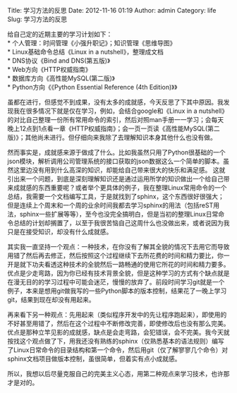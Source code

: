 Title: 学习方法的反思
Date: 2012-11-16 01:19
Author: admin
Category: life
Slug: 学习方法的反思

给自己定的近期主要的学习计划如下：  
\* 个人管理：时间管理《小强升职记》；知识管理《思维导图》  
\* Linux基础命令总结《Linux in a nutshell》，整理成文档  
\* DNS协议《Bind and DNS(第五版)》  
\* Web方向《HTTP权威指南》  
\* 数据库方向《高性能MySQL(第二版)》  
\* Python方向《《Python Essential Reference (4th Edition)》》

虽都在进行，但感觉不到成果，没有太多的成就感，今天反思了下其中原因。我发现我在很多情况下就是仅在学习，例如，会结合google和《Linux
in a
nutshell》的对比自己整理一份所有常用命令的索引，然后对照man手册一一学习；会每天晚上12点到1点看一章《HTTP权威指南》；会一页一页读《高性能MySQL(第二版)》；其他尚未进行。但仔细向来我除了去理解知识本身其他什么也没有做。

然而事实是，成就感来源于做成了什么。比如我虽然只用了Python很基础的一个json模块，解析调用公司管理系统的接口获取的json数据这么一个简单的脚本。虽然这里边没有用到什么高深的知识，却能给自己带来很大的快乐和满足感。
这就引出来一个问题，到底是深刻理解知识还是通过运用所学的知识做出一个给自己带来成就感的东西重要呢？或者举个更具体的例子，我在整理Linux常用命令的一个总结，我需要一个文档编写工具，于是就找到了sphinx，这个东西很好很强大；但是连续上个周末和一个周的业余时间我都去学习sphinx的用法（包括reST用法，sphinx一些扩展等等），至今也没完全搞明白，但是当初的整理Linux日常命令总结的计划却搁置了，以至于我很苦恼自己这周什么也没做出来，或者说因为我只是在接受知识，却没有什么成就感。

其实我一直坚持一个观点：一种技术，在你没有了解其全貌的情况下去用它而导致用错了然后再去修正，然后按照这个过程继续下去所花费的时间和精力要比，你一开是就下功夫看透这种技术的全貌然后一路畅通的使用它所花的时间和精力要多。优点是少走弯路，因为你已经有技术背景全貌，但是这种学习的方式有个缺点就是在漫无目的的学习过程中可能会迷茫，慢慢的放弃了。前段时间学习git就是一个例子，本来是想用git做我写的一些Python脚本的版本控制，结果花了一晚上学习git，结果到现在却没有用起来。

再来看下另一种观点：先用起来（类似程序开发中的先让程序跑起来），即使用的不好甚至用错了，然后在这个过程中不断修改完善，即使修改后也没有那么完美。优点是那种立竿见影的成就感，缺点是会走弯路，会犯错误，会不完美。我今天就按找这个观点做了下，用我还没有熟练的sphinx（仅熟悉基本的语法规则）编写了Linux日常命令的目录结构和第一个命令，然后用git（仅了解寥寥几个命令）对sphinx文档项目做版本控制，虽很简单，但着实有点小成就感。

所以，我想以后尽量克服自己的完美主义心态，用第二种观点来学习技术，也许那才是对的。

